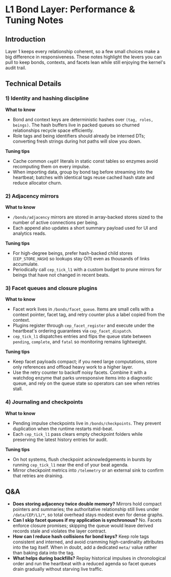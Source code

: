# L1 Bond Layer: Performance & Tuning Notes

## Introduction
Layer 1 keeps every relationship coherent, so a few small choices make a big difference in responsiveness. These notes highlight the levers you can pull to keep bonds, contexts, and facets lean while still enjoying the kernel's audit trail.

## Technical Details
### 1) Identity and hashing discipline
**What to know**
- Bond and context keys are deterministic hashes over `(tag, roles, beings)`. The hash buffers live in packed queues so churned relationships recycle space efficiently.
- Role tags and being identifiers should already be interned DTs; converting fresh strings during hot paths will slow you down.

**Tuning tips**
- Cache common `cepDT` literals in static const tables so enzymes avoid recomputing them on every impulse.
- When importing data, group by bond tag before streaming into the heartbeat; batches with identical tags reuse cached hash state and reduce allocator churn.

### 2) Adjacency mirrors
**What to know**
- `/bonds/adjacency` mirrors are stored in array-backed stores sized to the number of active connections per being.
- Each append also updates a short summary payload used for UI and analytics reads.

**Tuning tips**
- For high-degree beings, prefer hash-backed child stores (`CEP_STORE_HASH`) so lookups stay O(1) even as thousands of links accumulate.
- Periodically call `cep_tick_l1` with a custom budget to prune mirrors for beings that have not changed in recent beats.

### 3) Facet queues and closure plugins
**What to know**
- Facet work lives in `/bonds/facet_queue`. Items are small cells with a context pointer, facet tag, and retry counter plus a label copied from the context.
- Plugins register through `cep_facet_register` and execute under the heartbeat's ordering guarantees via `cep_facet_dispatch`.
- `cep_tick_l1` dispatches entries and flips the queue state between `pending`, `complete`, and `fatal` so monitoring remains lightweight.

**Tuning tips**
- Keep facet payloads compact; if you need large computations, store only references and offload heavy work to a higher layer.
- Use the retry counter to backoff noisy facets. Combine it with a watchdog enzyme that parks unresponsive items into a diagnostic queue, and rely on the queue state so operators can see when retries stall.

### 4) Journaling and checkpoints
**What to know**
- Pending impulse checkpoints live in `/bonds/checkpoints`. They prevent duplication when the runtime restarts mid-beat.
- Each `cep_tick_l1` pass clears empty checkpoint folders while preserving the latest history entries for audit.

**Tuning tips**
- On hot systems, flush checkpoint acknowledgements in bursts by running `cep_tick_l1` near the end of your beat agenda.
- Mirror checkpoint metrics into `/telemetry` or an external sink to confirm that retries are draining.

## Q&A
- **Does storing adjacency twice double memory?** Mirrors hold compact pointers and summaries; the authoritative relationship still lives under `/data/CEP/L1/*`, so total overhead stays modest even for dense graphs.
- **Can I skip facet queues if my application is synchronous?** No. Facets enforce closure promises; skipping the queue would leave derived records stale and violates the layer contract.
- **How can I reduce hash collisions for bond keys?** Keep role tags consistent and interned, and avoid cramming high-cardinality attributes into the tag itself. When in doubt, add a dedicated `meta/` value rather than baking data into the tag.
- **What helps during backfills?** Replay historical impulses in chronological order and run the heartbeat with a reduced agenda so facet queues drain gradually without starving live traffic.
